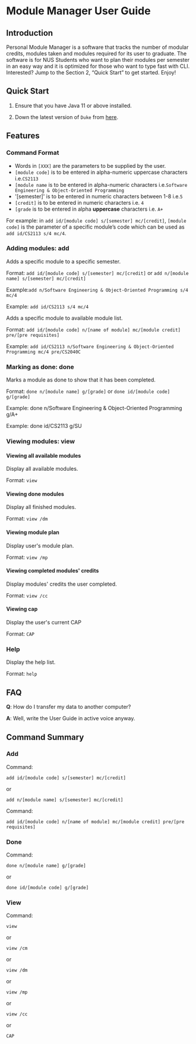 # Module Manager User Guide

## Introduction

Personal Module Manager is a software that tracks the number of modular credits, modules taken and modules required 
for its user to graduate. The software is for NUS Students who want to plan their modules per semester in an easy way 
and it is optimized for those who want to type fast with CLI.
Interested? Jump to the Section 2, “Quick Start” to get started. Enjoy!

## Quick Start

1. Ensure that you have Java 11 or above installed.

2. Down the latest version of `Duke` from [here](https://github.com/AY1920S2-CS2113-T15-3/tp/releases).

## Features 

### Command Format

- Words in `[XXX]` are the parameters to be supplied by the user.
- `[module code]` is to be entered in alpha-numeric uppercase characters i.e.`CS2113`
- `[module name` is to be entered in alpha-numeric characters i.e.`Software Engineering & Object-Oriented Programming`
- '[semester]' is to be entered in numeric characters between 1-8 i.e.`5`
- `[credit]` is to be entered in numeric characters i.e. `4`
- `[grade` is to be entered in alpha **uppercase** characters i.e. `A+`


For example: in `​add id/[module code] s/[semester] mc/[credit]`, `[module code]` is the parameter of a specific 
module’s code which can be used as `add id/CS2113 s/4 mc/4`.

### Adding modules: add
Adds a specific module to a specific semester.

Format:​ 
`add id/[module code] s/[semester] mc/[credit]` or `add n/[module name] s/[semester] mc/[credit]`

Example:​ `add n/Software Engineering & Object-Oriented Programming s/4 mc/4`

Example:​ `add id/CS2113 s/4 mc/4`

Adds a specific module to available module list. 

Format:
`add id/[module code] n/[name of module] mc/[module credit] pre/[pre requisites]`

Example: `add id/CS2113 n/Software Engineering & Object-Oriented Programming mc/4 pre/CS2040C`

### Marking as done: done

Marks a module as done to show that it has been completed. 

Format:​ `done n/[module name] g/[grade]` or `done id/[module code] g/[grade]`

Example:​ done n/Software Engineering & Object-Oriented Programming g/A+

Example:​ done id/CS2113 g/SU

### Viewing modules: view

#### Viewing all available modules

Display all available modules.

Format:​ `view`

#### Viewing done modules

Display all finished modules.

Format: ​`view /dm`

#### Viewing module plan
Display user's module plan.

Format:​ `view /mp`

#### Viewing completed modules' credits
Display modules' credits the user completed.

Format: ​`view /cc`

#### Viewing cap 
Display the user's current CAP

Format: `CAP`

### Help
Display the help list.

Format: `help`

## FAQ

**Q**: How do I transfer my data to another computer? 

**A**: Well, write the User Guide in active voice anyway.

## Command Summary

### Add

Command: 

`add id/[module code] s/[semester] mc/[credit]` 

or

`add n/[module name] s/[semester] mc/[credit]`

Command:

`add id/[module code] n/[name of module] mc/[module credit] pre/[pre requisites]`

### Done

Command: 

`done n/[module name] g/[grade]` 

or 

`done id/[module code] g/[grade]`

### View

Command: 

`view`

or

`view /cm` 

or

`view /dm` 

or

`view /mp`

or 

`view /cc`

or

`CAP`
